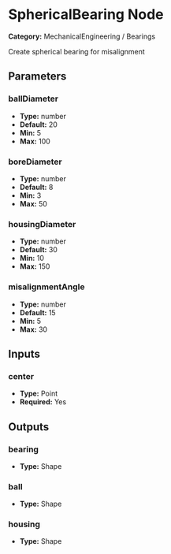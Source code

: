 
# SphericalBearing Node

**Category:** MechanicalEngineering / Bearings

Create spherical bearing for misalignment

## Parameters


### ballDiameter
- **Type:** number
- **Default:** 20
- **Min:** 5
- **Max:** 100



### boreDiameter
- **Type:** number
- **Default:** 8
- **Min:** 3
- **Max:** 50



### housingDiameter
- **Type:** number
- **Default:** 30
- **Min:** 10
- **Max:** 150



### misalignmentAngle
- **Type:** number
- **Default:** 15
- **Min:** 5
- **Max:** 30



## Inputs


### center
- **Type:** Point
- **Required:** Yes



## Outputs


### bearing
- **Type:** Shape



### ball
- **Type:** Shape



### housing
- **Type:** Shape




